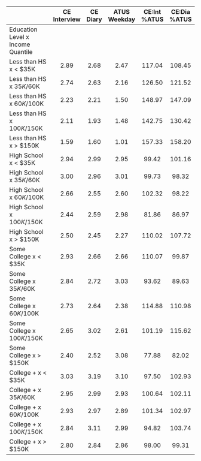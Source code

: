 
|                      | CE<br>Interview |  CE<br>Diary | ATUS<br>Weekday | CE:Int<br>%ATUS | CE:Dia<br>%ATUS |
| -------------------- | :----------: | :----------: | :----------: | :----------: | :----------: |
| Education Level x Income Quantile |              |              |              |              |              |
| Less than HS x     < $35K |         2.89 |         2.68 |         2.47 |       117.04 |       108.45 |
| Less than HS x  $35K/$60K |         2.74 |         2.63 |         2.16 |       126.50 |       121.52 |
| Less than HS x  $60K/$100K |         2.23 |         2.21 |         1.50 |       148.97 |       147.09 |
| Less than HS x $100K/$150K |         2.11 |         1.93 |         1.48 |       142.75 |       130.42 |
| Less than HS x     > $150K |         1.59 |         1.60 |         1.01 |       157.33 |       158.20 |
| High School x     < $35K |         2.94 |         2.99 |         2.95 |        99.42 |       101.16 |
| High School x  $35K/$60K |         3.00 |         2.96 |         3.01 |        99.73 |        98.32 |
| High School x  $60K/$100K |         2.66 |         2.55 |         2.60 |       102.32 |        98.22 |
| High School x $100K/$150K |         2.44 |         2.59 |         2.98 |        81.86 |        86.97 |
| High School x     > $150K |         2.50 |         2.45 |         2.27 |       110.02 |       107.72 |
| Some College x     < $35K |         2.93 |         2.66 |         2.66 |       110.07 |        99.87 |
| Some College x  $35K/$60K |         2.84 |         2.72 |         3.03 |        93.62 |        89.63 |
| Some College x  $60K/$100K |         2.73 |         2.64 |         2.38 |       114.88 |       110.98 |
| Some College x $100K/$150K |         2.65 |         3.02 |         2.61 |       101.19 |       115.62 |
| Some College x     > $150K |         2.40 |         2.52 |         3.08 |        77.88 |        82.02 |
| College + x     < $35K |         3.03 |         3.19 |         3.10 |        97.50 |       102.93 |
| College + x  $35K/$60K |         2.95 |         2.99 |         2.93 |       100.64 |       102.11 |
| College + x  $60K/$100K |         2.93 |         2.97 |         2.89 |       101.34 |       102.97 |
| College + x $100K/$150K |         2.84 |         3.11 |         2.99 |        94.82 |       103.74 |
| College + x     > $150K |         2.80 |         2.84 |         2.86 |        98.00 |        99.31 |

